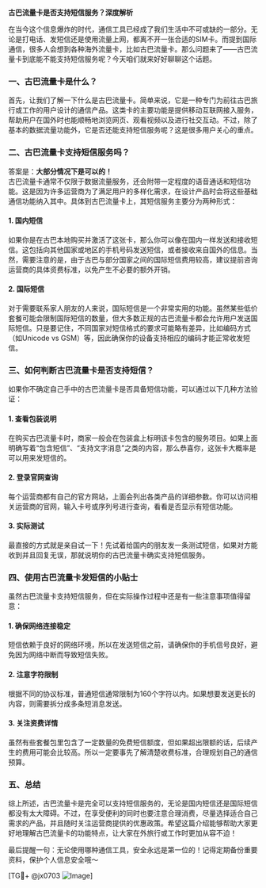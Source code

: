 **古巴流量卡是否支持短信服务？深度解析**

在当今这个信息爆炸的时代，通信工具已经成了我们生活中不可或缺的一部分。无论是打电话、发短信还是使用流量上网，都离不开一张合适的SIM卡。而提到国际通信，很多人会想到各种海外流量卡，比如古巴流量卡。那么问题来了——古巴流量卡到底能不能支持短信服务呢？今天咱们就来好好聊聊这个话题。

### 一、古巴流量卡是什么？

首先，让我们了解一下什么是古巴流量卡。简单来说，它是一种专门为前往古巴旅行或工作的用户设计的通信产品。这类卡的主要功能是提供移动互联网接入服务，帮助用户在国外时也能顺畅地浏览网页、观看视频以及进行社交互动。不过，除了基本的数据流量功能外，它是否还能支持短信服务呢？这是很多用户关心的重点。

### 二、古巴流量卡支持短信服务吗？

答案是：**大部分情况下是可以的！**  
古巴流量卡通常不仅限于数据流量服务，还会附带一定程度的语音通话和短信功能。这是因为许多运营商为了满足用户的多样化需求，在设计产品时会将这些基础通信功能纳入其中。具体到古巴流量卡上，其短信服务主要分为两种形式：

#### 1. **国内短信**
如果你是在古巴本地购买并激活了这张卡，那么你可以像在国内一样发送和接收短信。这包括向其他国家或地区的手机号码发送短信，或者接收来自国外的信息。当然，需要注意的是，由于古巴与部分国家之间的国际短信费用较高，建议提前咨询运营商的具体资费标准，以免产生不必要的额外开销。

#### 2. **国际短信**
对于需要联系家人朋友的人来说，国际短信是一个非常实用的功能。虽然某些低价套餐可能会限制国际短信的数量，但大多数正规的古巴流量卡都会允许用户发送国际短信。只是要记住，不同国家对短信格式的要求可能略有差异，比如编码方式（如Unicode vs GSM）等，因此确保你的设备支持相应的编码才能正常收发短信。

### 三、如何判断古巴流量卡是否支持短信？

如果你不确定自己手中的古巴流量卡是否具备短信功能，可以通过以下几种方法验证：

#### 1. 查看包装说明
在购买古巴流量卡时，商家一般会在包装盒上标明该卡包含的服务项目。如果上面明确写着“包含短信”、“支持文字消息”之类的内容，那么恭喜你，这张卡大概率是可以用来发短信的。

#### 2. 登录官网查询
每个运营商都有自己的官方网站，上面会列出各类产品的详细参数。你可以访问相关运营商的官网，输入卡号或序列号进行查询，看看是否显示有短信功能。

#### 3. 实际测试
最直接的方式就是亲自试一下！先试着给国内的朋友发一条测试短信，如果对方能收到并且回复无误，那就说明你的古巴流量卡确实支持短信服务。

### 四、使用古巴流量卡发短信的小贴士

虽然古巴流量卡支持短信服务，但在实际操作过程中还是有一些注意事项值得留意：

#### 1. 确保网络连接稳定
短信依赖于良好的网络环境，所以在发送短信之前，请确保你的手机信号良好，避免因为网络中断而导致短信失败。

#### 2. 注意字符限制
根据不同的协议标准，普通短信通常限制为160个字符以内。如果想要发送更长的内容，则需要拆分成多条短消息发送。

#### 3. 关注资费详情
虽然有些套餐包里包含了一定数量的免费短信额度，但如果超出限额的话，后续产生的费用可能会比较高。所以一定要事先了解清楚收费标准，合理规划自己的通信预算。

### 五、总结

综上所述，古巴流量卡是完全可以支持短信服务的，无论是国内短信还是国际短信都没有太大障碍。不过，在享受便利的同时也要注意合理消费，尽量选择适合自己需求的产品，并且随时关注运营商提供的优惠政策。希望这篇介绍能够帮助大家更好地理解古巴流量卡的功能特点，让大家在外旅行或工作时更加从容不迫！

最后提醒一句：无论使用哪种通信工具，安全永远是第一位的！记得定期备份重要资料，保护个人信息安全哦～

[TG💪+ @jx0703 ![Image](https://github.com/user-attachments/assets/dbca1d08-cadb-493c-b0ec-ad6f7a83f270)]